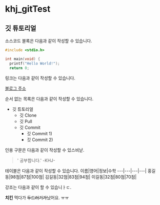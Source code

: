 # khj_gitTest
## 깃 튜토리얼

소스코드 블록은 다음과 같이 작성할 수 있습니다.

```c
#include <stdio.h>

int main(void) {
  printf("Hello World!");
  return 0;

```

링크는 다음과 같이 작성할 수 있습니다.

[블로그 주소](http://blog.naver.com/ndb796)

순서 없는 목록은 다음과 같이 작성할 수 있습니다.

* 깃 튜토리얼
  * 깃 Clone
  * 깃 Pull
  * 깃 Commit
    * 깃 Commit 1)
    * 깃 Commit 2)
   
 인용 구문은 다음과 같이 작성할 수 있스비낟.
 > ' 공부합니다.' -KHJ-
 
 테이블은 다음과 같이 작성할 수 있습니다.
 이름|영어|정보|수학
 ---|---|---|---|
 홍길동|98점|87점|100점|
 김길동|32점|83점|94점|
 이길동|32점|80점|70점|
 
 강조는 다음과 같이 할 수 있습니ㅏㄷ.
 
 **치킨** 먹다가 ~~두드러기가~~났어요. ㅠㅠ
